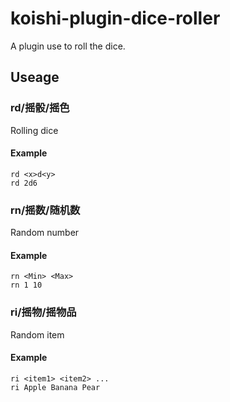 # koishi-plugin-dice-roller

<!-- [![npm](https://img.shields.io/npm/v/koishi-plugin-dice-roller?style=flat-square)](https://www.npmjs.com/package/koishi-plugin-dice-roller) -->

A plugin use to roll the dice.

## Useage

### rd/摇骰/摇色
Rolling dice
#### Example
```
rd <x>d<y>
rd 2d6
```

### rn/摇数/随机数
Random number
#### Example
```
rn <Min> <Max>
rn 1 10
```

### ri/摇物/摇物品
Random item
#### Example
```
ri <item1> <item2> ...
ri Apple Banana Pear
```